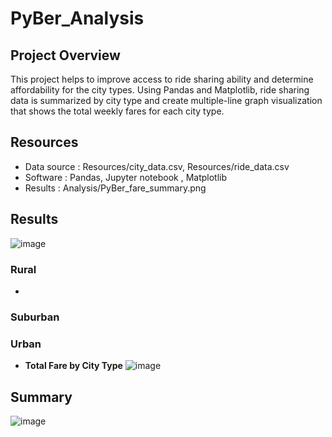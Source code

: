 # PyBer_Analysis

## Project Overview
This project helps to improve access to ride sharing ability and determine affordability for the city types. Using Pandas and Matplotlib, ride sharing data is summarized by city type and create multiple-line graph visualization that shows the total weekly fares for each city type.

## Resources
- Data source : Resources/city_data.csv, Resources/ride_data.csv
- Software : Pandas, Jupyter notebook , Matplotlib
- Results : Analysis/PyBer_fare_summary.png

## Results

![image](https://user-images.githubusercontent.com/83181834/119706520-f0944300-be0e-11eb-9781-42729e4f6465.png)

### Rural
- 

### Suburban

### Urban

- **Total Fare by City Type**
![image](https://user-images.githubusercontent.com/83181834/119706629-1588b600-be0f-11eb-821d-351fa98c504c.png)

## Summary

![image](https://user-images.githubusercontent.com/83181834/119712371-5e436d80-be15-11eb-8948-2d688a1228a8.png)
